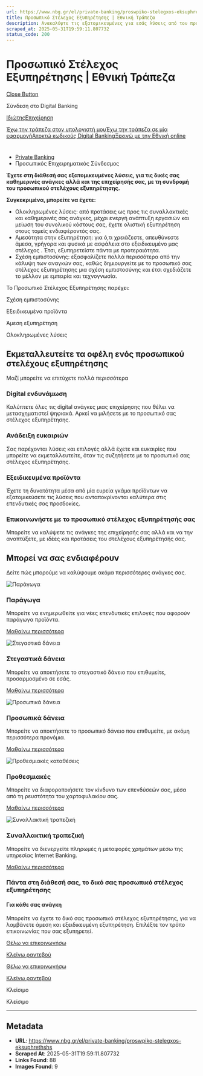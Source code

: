 ```yaml
---
url: https://www.nbg.gr/el/private-banking/proswpiko-stelegxos-eksuphrethshs
title: Προσωπικό Στέλεχος Εξυπηρέτησης | Εθνική Τράπεζα
description: Ανακαλύψτε τις εξατομικευμένες για εσάς λύσεις από τον προσωπικό στέλεχος εξυπηρέτησης. Μπείτε στο site της Εθνικής Τράπεζας για περισσότερα!
scraped_at: 2025-05-31T19:59:11.807732
status_code: 200
---
```


# Προσωπικό Στέλεχος Εξυπηρέτησης | Εθνική Τράπεζα

[Close Button](#)

Σύνδεση στο Digital Banking

[Ιδιώτης](https://ibank.nbg.gr/web/?loginType=retail)[Επιχείρηση](https://ibank.nbg.gr/web/?loginType=corporate)

[Έχω την τράπεζα στον υπολογιστή μου](/el/idiwtes/kathimerines-sunallages/digital-banking/internet-banking)[Έχω την τράπεζα σε μία εφαρμογή](/el/idiwtes/kathimerines-sunallages/digital-banking/mobile-banking)[Αποκτώ κωδικούς Digital Banking](/el/idiwtes/kathimerines-sunallages/digital-banking/dunatotites-internet-mobile-banking/ekdosi-kwdikwn-digital-banking)[Ξεκινώ με την Εθνική online](/el/idiwtes/kathimerines-sunallages/digital-banking/ksekiniste-me-thn-ethniki-online)

# 

  * [Private Banking](/el/private-banking)
  * Προσωπικός Επιχειρηματικός Σύνδεσμος 

**Έχετε στη διάθεσή σας εξατομικευμένες λύσεις, για τις δικές σας καθημερινές ανάγκες αλλά και της επιχείρησής σας, με τη συνδρομή του προσωπικού στελέχους εξυπηρέτησης.**

**Συγκεκριμένα, μπορείτε να έχετε:**

  * Ολοκληρωμένες λύσεις: από προτάσεις ως προς τις συναλλακτικές και καθημερινές σας ανάγκες, μέχρι ενεργή ανάπτυξη εργασιών και μείωση του συνολικού κόστους σας, έχετε ολιστική εξυπηρέτηση στους τομείς ενδιαφέροντός σας.
  * Αμεσότητα στην εξυπηρέτηση: για ό,τι χρειάζεστε, απευθύνεστε άμεσα, γρήγορα και φυσικά με ασφάλεια στο εξειδικευμένο μας στέλεχος . Έτσι, εξυπηρετείστε πάντα με προτεραιότητα.
  * Σχέση εμπιστοσύνης: εξασφαλίζετε πολλά περισσότερα από την κάλυψη των αναγκών σας, καθώς δημιουργείτε με το προσωπικό σας στέλεχος εξυπηρέτησης μια σχέση εμπιστοσύνης και έτσι σχεδιάζετε το μέλλον με εμπειρία και τεχνογνωσία.

Το Προσωπικό Στέλεχος Εξυπηρέτησης παρέχει: 

Σχέση εμπιστοσύνης

Εξειδικευμένα προϊόντα

Άμεση εξυπηρέτηση

Ολοκληρωμένες λύσεις

## Εκμεταλλευτείτε τα οφέλη ενός προσωπικού στελέχους εξυπηρέτησης

Μαζί μπορείτε να επιτύχετε πολλά περισσότερα

### Digital ενδυνάμωση

Καλύπτετε όλες τις digital ανάγκες μιας επιχείρησης που θέλει να μετασχηματιστεί ψηφιακά. Αρκεί να μιλήσετε με το προσωπικό σας στέλεχος εξυπηρέτησης.

### Ανάδειξη ευκαιριών

Σας παρέχονται λύσεις και επιλογές αλλά έχετε και ευκαιρίες που μπορείτε να εκμεταλλευτείτε, όταν τις συζητήσετε με το προσωπικό σας στέλεχος εξυπηρέτησης.

### Εξειδικευμένα προϊόντα

Έχετε τη δυνατότητα μέσα από μία ευρεία γκάμα προϊόντων να εξατομικεύσετε τις λύσεις που ανταποκρίνονται καλύτερα στις επενδυτικές σας προσδοκίες.

### Επικοινωνήστε με το προσωπικό στέλεχος εξυπηρέτησής σας

Μπορείτε να καλύψετε τις ανάγκες της επιχείρησής σας αλλά και να την αναπτύξετε, με ιδέες και προτάσεις του στελέχους εξυπηρέτησής σας.

[ ](#)

## Μπορεί να σας ενδιαφέρουν

Δείτε πώς μπορούμε να καλύψουμε ακόμα περισσότερες ανάγκες σας.

![Παράγωγα](https://www.nbg.gr/-/jssmedia/Images/private-banking/ependutikes-eukairies/paragwga/EpendytikesEpilogesParagogaEidikouTypouProiontaCard800x480.jpg?rev=3a260a4e818b4620a63eb4362cf8eb5f)

### Παράγωγα

Μπορείτε να ενημερωθείτε για νέες επενδυτικές επιλογές που αφορούν παράγωγα προϊόντα.

[Μαθαίνω περισσότερα](/el/private-banking/ependutikes-eukairies/paragwga "Μαθαίνω περισσότερα")

![Στεγαστικά δάνεια](https://www.nbg.gr/-/jssmedia/Images/private-banking/trapezikes-luseis/stegastika-daneia/GettyImages-1146103884-PrivateBanking-TrapezikesLyseis-StegastikaDaneia-Card-800x480.jpg?rev=1f70b122ab844e72b6b8ce495279c2b3)

### Στεγαστικά δάνεια

Μπορείτε να αποκτήσετε το στεγαστικό δάνειο που επιθυμείτε, προσαρμοσμένο σε εσάς.

[Μαθαίνω περισσότερα](/el/private-banking/trapezikes-luseis/stegastika-daneia "Μαθαίνω περισσότερα")

![Προσωπικά δάνεια](https://www.nbg.gr/-/jssmedia/Images/private-banking/trapezikes-luseis/proswpika-daneia/pg600-iStock-1135762606--Trapezikes_lyseis-proswpika-daneiaCard-800x480.png?rev=29aca381500c4883b19de4575fe1a616)

### Προσωπικά δάνεια

Μπορείτε να αποκτήσετε το προσωπικό δάνειο που επιθυμείτε, με ακόμη περισσότερα προνόμια.

[Μαθαίνω περισσότερα](/el/private-banking/trapezikes-luseis/proswpika-daneia "Μαθαίνω περισσότερα")

![Προθεσμιακές καταθέσεις](https://www.nbg.gr/-/jssmedia/Images/private-banking/trapezikes-luseis/prothesmiakes-katatheseis/pg598-iStock-1182823932-Trapezikes_lyseisprothesmiakes-katatheseisCard-800x480.jpg?rev=-1)

### Προθεσμιακές

Μπορείτε να διαφοροποιήσετε τον κίνδυνο των επενδύσεών σας, μέσα από τη ρευστότητα του χαρτοφυλακίου σας.

[Μαθαίνω περισσότερα](/el/private-banking/trapezikes-luseis/prothesmiakes-katatheseis "Μαθαίνω περισσότερα")

![Συναλλακτική τραπεζική](https://www.nbg.gr/-/jssmedia/Images/private-banking/trapezikes-luseis/plirwmes-metafora-xrimatwn-mesw-internet-banking/GettyImages-485402277-PrivateBanking-TrapezikesLyseis-SynallaktikiTrapeziki-Card-800x480.jpg?rev=-1)

### Συναλλακτική τραπεζική

Μπορείτε να διενεργείτε πληρωμές ή μεταφορές χρημάτων μέσω της υπηρεσίας Internet Banking.

[Μαθαίνω περισσότερα](/el/private-banking/trapezikes-luseis/plirwmes-metafora-xrimatwn-mesw-internet-banking "Μαθαίνω περισσότερα")

### Πάντα στη διάθεσή σας, το δικό σας προσωπικό στέλεχος εξυπηρέτησης

#### Για κάθε σας ανάγκη

Μπορείτε να έχετε το δικό σας προσωπικό στέλεχος εξυπηρέτησης, για να λαμβάνετε άμεση και εξειδικευμένη εξυπηρέτηση. Επιλέξτε τον τρόπο επικοινωνίας που σας εξυπηρετεί.  

[Θέλω να επικοινωνήσω](/el/footer/epikoinwnia)

[ Κλείνω ραντεβού ](#)

[Θέλω να επικοινωνήσω](/el/footer/epikoinwnia)

[ Κλείνω ραντεβού ](#)

Κλείσιμο

Κλείσιμο

---

## Metadata

- **URL**: https://www.nbg.gr/el/private-banking/proswpiko-stelegxos-eksuphrethshs
- **Scraped At**: 2025-05-31T19:59:11.807732
- **Links Found**: 88
- **Images Found**: 9
